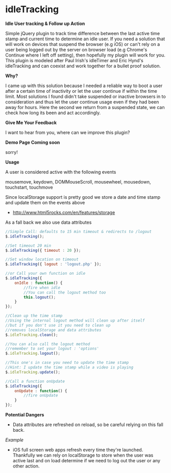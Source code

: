 idleTracking
===========

**Idle User tracking & Follow up Action**

Simple jQuery plugin to track time difference between the last active time stamp and current time to determine an idle user. If you need a solution that will work on devices that suspend the browser (e.g iOS) or can't rely on a user being logged out by the server on browser load (e.g Chrome's Continue where I left off setting), then hopefully my plugin will work for you. This plugin is modeled after Paul Irish's idleTimer and Eric Hynd's idleTracking and can coexist and work together for a bullet proof solution.

**Why?**

I came up with this solution because I needed a reliable way to boot a user after a certain time of inactivity or let the user continue if within the time limit. Most solutions I found didn't take suspended or inactive browsers in to consideration and thus let the user continue usage even if they had been away for hours. Here the second we return from a suspended state, we can check how long its been and act accordingly.

**Give Me Your Feedback**

I want to hear from you, where can we improve this plugin?

**Demo Page Coming soon**

sorry!

**Usage**

A user is considered active with the following events

mousemove, keydown, DOMMouseScroll, mousewheel, mousedown, touchstart, touchmove

Since localStorage support is pretty good
we store a date and time stamp and update them on the events above

* http://www.html5rocks.com/en/features/storage

As a fall back we also use data attributes

```javascript
//Simple Call: defaults to 15 min timeout & redirects to /logout
$.idleTracking();

//Set timeout 20 min
$.idleTracking({ timeout : 20 });

//Set window location on timeout
$.idleTracking({ logout : 'logout.php' });

//or Call your own function on idle
$.idleTracking({
    onIdle : function() {
        //fire when idle
        //You can call the logout method too
        this.logout();
    }
});

//Clean up the time stamp
//Using the internal logout method will clean up after itself
//but if you don't use it you need to clean up
//removes localStorage and data attributes
$.idleTracking.clean();

//You can also call the logout method
//remember to set your logout : 'options'
$.idleTracking.logout();

//This one's in case you need to update the time stamp
//Hint: I update the time stamp while a video is playing
$.idleTracking.update();

//Call a function onUpdate
$.idleTracking({
    onUpdate : function() {
        //fire onUpdate
    }
});

```

**Potential Dangers**

* Data attributes are refreshed on reload, so be careful relying on this fall back.

*Example*

* iOS full screen web apps refresh every time they're launched.  Thankfully we can rely on localStorage to store when the user was active last and on load determine if we need to log out the user or any other action.





